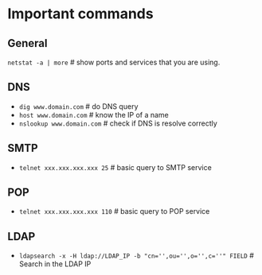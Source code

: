 # Important commands

## General

`netstat -a | more` # show ports and services that you are using.

## DNS

* `dig www.domain.com` # do DNS query
* `host www.domain.com` # know the IP of a name
* `nslookup www.domain.com` # check if DNS is resolve correctly 

## SMTP

* `telnet xxx.xxx.xxx.xxx 25` # basic query to SMTP service

## POP

* `telnet xxx.xxx.xxx.xxx 110` # basic query to POP service

## LDAP

* `ldapsearch -x -H ldap://LDAP_IP -b "cn='',ou='',o='',c=''" FIELD` # Search in the LDAP IP